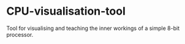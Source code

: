 # CPU-visualisation-tool
Tool for visualising and teaching the inner workings of a simple 8-bit processor.
